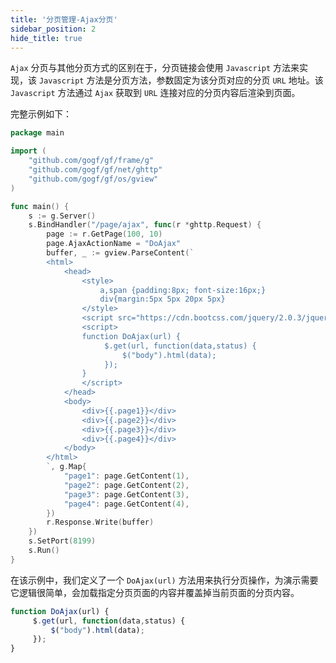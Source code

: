 ```yaml
---
title: '分页管理-Ajax分页'
sidebar_position: 2
hide_title: true
---
```


`Ajax` 分页与其他分页方式的区别在于，分页链接会使用 `Javascript` 方法来实现，该 `Javascript` 方法是分页方法，参数固定为该分页对应的分页 `URL` 地址。该 `Javascript` 方法通过 `Ajax` 获取到 `URL` 连接对应的分页内容后渲染到页面。

完整示例如下：

```go
package main

import (
	"github.com/gogf/gf/frame/g"
	"github.com/gogf/gf/net/ghttp"
	"github.com/gogf/gf/os/gview"
)

func main() {
	s := g.Server()
	s.BindHandler("/page/ajax", func(r *ghttp.Request) {
		page := r.GetPage(100, 10)
		page.AjaxActionName = "DoAjax"
		buffer, _ := gview.ParseContent(`
        <html>
            <head>
                <style>
                    a,span {padding:8px; font-size:16px;}
                    div{margin:5px 5px 20px 5px}
                </style>
                <script src="https://cdn.bootcss.com/jquery/2.0.3/jquery.min.js"></script>
                <script>
                function DoAjax(url) {
                     $.get(url, function(data,status) {
                         $("body").html(data);
                     });
                }
                </script>
            </head>
            <body>
                <div>{{.page1}}</div>
                <div>{{.page2}}</div>
                <div>{{.page3}}</div>
                <div>{{.page4}}</div>
            </body>
        </html>
        `, g.Map{
			"page1": page.GetContent(1),
			"page2": page.GetContent(2),
			"page3": page.GetContent(3),
			"page4": page.GetContent(4),
		})
		r.Response.Write(buffer)
	})
	s.SetPort(8199)
	s.Run()
}

```

在该示例中，我们定义了一个 `DoAjax(url)` 方法用来执行分页操作，为演示需要它逻辑很简单，会加载指定分页页面的内容并覆盖掉当前页面的分页内容。

```javascript
function DoAjax(url) {
     $.get(url, function(data,status) {
         $("body").html(data);
     });
}

```